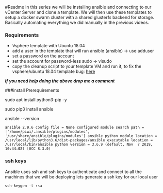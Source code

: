 #Readme
In this series we will be installing ansible and connecting to our vCenter Server and clone a template.
We will then use these templates to setup a docker swarm cluster with a shared glusterfs backend for storage.
Basically automating everything we did manually in the previous videos.

### Requirements
- Vsphere template with Ubuntu 18.04
- add a user in the template that will run ansible (ansible) -> use adduser
- set a password on the account
- set the account for password-less sudo -> visudo
- copy the cleanup script to your template VM and run it, to fix the vsphere/ubuntu 18.04  template bug: [here](https://kb.vmware.com/s/article/54986)

***If you need help doing the above drop me a comment***

###install Prerequirements

sudo apt install python3-pip -y

sudo pip3 install ansible

ansible --version

``ansible 2.9.6
  config file = None
  configured module search path = ['/home/piwi/.ansible/plugins/modules', '/usr/share/ansible/plugins/modules']
  ansible python module location = /usr/local/lib/python3.6/dist-packages/ansible
  executable location = /usr/local/bin/ansible
  python version = 3.6.9 (default, Nov  7 2019, 10:44:02) [GCC 8.3.0]``

### ssh keys

Ansible uses ssh and ssh keys to authenticate and connect to all the machines that we will be deploying
lets generate a ssh key for our local user

```ssh-keygen -t rsa```

